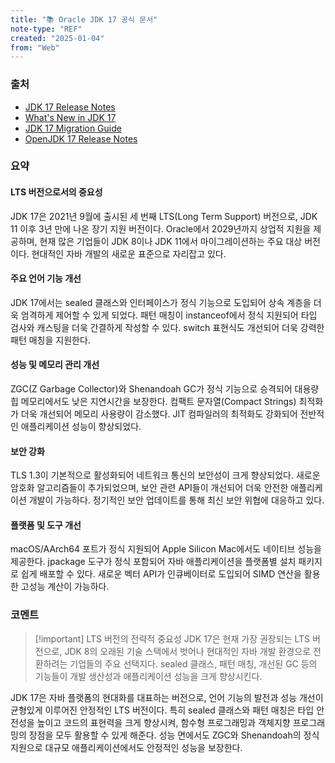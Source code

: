 ```yaml
---
title: "📚 Oracle JDK 17 공식 문서"
note-type: "REF"
created: "2025-01-04"
from: "Web"
---
```


### 출처

- [JDK 17 Release Notes](https://www.oracle.com/java/technologies/javase/17-relnotes.html)
- [What's New in JDK 17](https://www.oracle.com/java/technologies/javase/17-whats-new.html)
- [JDK 17 Migration Guide](https://docs.oracle.com/en/java/javase/17/migrate/index.html)
- [OpenJDK 17 Release Notes](https://openjdk.java.net/projects/jdk/17/)

### 요약

#### LTS 버전으로서의 중요성

JDK 17은 2021년 9월에 출시된 세 번째 LTS(Long Term Support) 버전으로, JDK 11 이후 3년 만에 나온 장기 지원 버전이다. Oracle에서 2029년까지 상업적 지원을 제공하며, 현재 많은 기업들이 JDK 8이나 JDK 11에서 마이그레이션하는 주요 대상 버전이다. 현대적인 자바 개발의 새로운 표준으로 자리잡고 있다.

#### 주요 언어 기능 개선

JDK 17에서는 sealed 클래스와 인터페이스가 정식 기능으로 도입되어 상속 계층을 더욱 엄격하게 제어할 수 있게 되었다. 패턴 매칭이 instanceof에서 정식 지원되어 타입 검사와 캐스팅을 더욱 간결하게 작성할 수 있다. switch 표현식도 개선되어 더욱 강력한 패턴 매칭을 지원한다.

#### 성능 및 메모리 관리 개선

ZGC(Z Garbage Collector)와 Shenandoah GC가 정식 기능으로 승격되어 대용량 힙 메모리에서도 낮은 지연시간을 보장한다. 컴팩트 문자열(Compact Strings) 최적화가 더욱 개선되어 메모리 사용량이 감소했다. JIT 컴파일러의 최적화도 강화되어 전반적인 애플리케이션 성능이 향상되었다.

#### 보안 강화

TLS 1.3이 기본적으로 활성화되어 네트워크 통신의 보안성이 크게 향상되었다. 새로운 암호화 알고리즘들이 추가되었으며, 보안 관련 API들이 개선되어 더욱 안전한 애플리케이션 개발이 가능하다. 정기적인 보안 업데이트를 통해 최신 보안 위협에 대응하고 있다.

#### 플랫폼 및 도구 개선

macOS/AArch64 포트가 정식 지원되어 Apple Silicon Mac에서도 네이티브 성능을 제공한다. jpackage 도구가 정식 포함되어 자바 애플리케이션을 플랫폼별 설치 패키지로 쉽게 배포할 수 있다. 새로운 벡터 API가 인큐베이터로 도입되어 SIMD 연산을 활용한 고성능 계산이 가능하다.

### 코멘트

> [!important] LTS 버전의 전략적 중요성
> JDK 17은 현재 가장 권장되는 LTS 버전으로, JDK 8의 오래된 기술 스택에서 벗어나 현대적인 자바 개발 환경으로 전환하려는 기업들의 주요 선택지다. sealed 클래스, 패턴 매칭, 개선된 GC 등의 기능들이 개발 생산성과 애플리케이션 성능을 크게 향상시킨다.

JDK 17은 자바 플랫폼의 현대화를 대표하는 버전으로, 언어 기능의 발전과 성능 개선이 균형있게 이루어진 안정적인 LTS 버전이다. 특히 sealed 클래스와 패턴 매칭은 타입 안전성을 높이고 코드의 표현력을 크게 향상시켜, 함수형 프로그래밍과 객체지향 프로그래밍의 장점을 모두 활용할 수 있게 해준다. 성능 면에서도 ZGC와 Shenandoah의 정식 지원으로 대규모 애플리케이션에서도 안정적인 성능을 보장한다. 